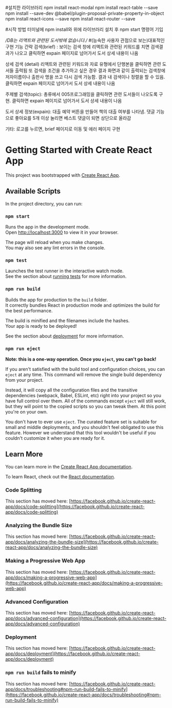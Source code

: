 #설치한 라이브러리
npm install react-modal
npm install react-table --save
npm install --save-dev @babel/plugin-proposal-private-property-in-object
npm install react-icons --save
npm install react-router --save

#시작 방법
터미널에 npm install와 위에 라이브러리 설치 후 npm start 명령어 기입


*/DB는 리액트와 관련된 도서밖에 없습니다./*
#(능숙한 사용자 관점으로 보는)대표적인 구현 기능
간략 검색(brief) : 보이는 검색 창에 리액트와 관련된 키워드를 치면 검색결과가 나오고 클릭하면 expain 페이지로 넘어가서 도서 상세 내용이 나옴

상세 검색 (detail) 리액트와 관련된 키워드와 자료 유형에서 단행본을 클릭하면 관련 도서들 출력됨 또 검색을 조건을 추가하고 싶은 경우 결과 화면과 같이 출력되는 검색창에 저자이름이나 출판사 명을 쓰고 다시 검색 가능함. 결과 내 검색이나 정렬을 할 수 있음. 클릭하면 expain 페이지로 넘어가서 도서 상세 내용이 나옴

주제별 검색(topic): 총류에서 005프로그래밍을 클릭하면 관련 도서들이 나오도록 구현. 클릭하면 expain 페이지로 넘어가서 도서 상세 내용이 나옴

도서 상세 정보(expain): 대출 예약 버튼을 만들어 책의 대출 여부를 나타냄. 댓글 기능으로 좋아요를  5개 이상 눌리면 베스트 댓글이 되면 상단으로 올라감

기타: 로고를 누르면, brief 페이지로 이동 및 에러 페이지 구현



# Getting Started with Create React App

This project was bootstrapped with [Create React App](https://github.com/facebook/create-react-app).

## Available Scripts

In the project directory, you can run:

### `npm start`

Runs the app in the development mode.\
Open [http://localhost:3000](http://localhost:3000) to view it in your browser.

The page will reload when you make changes.\
You may also see any lint errors in the console.

### `npm test`

Launches the test runner in the interactive watch mode.\
See the section about [running tests](https://facebook.github.io/create-react-app/docs/running-tests) for more information.

### `npm run build`

Builds the app for production to the `build` folder.\
It correctly bundles React in production mode and optimizes the build for the best performance.

The build is minified and the filenames include the hashes.\
Your app is ready to be deployed!

See the section about [deployment](https://facebook.github.io/create-react-app/docs/deployment) for more information.

### `npm run eject`

**Note: this is a one-way operation. Once you `eject`, you can't go back!**

If you aren't satisfied with the build tool and configuration choices, you can `eject` at any time. This command will remove the single build dependency from your project.

Instead, it will copy all the configuration files and the transitive dependencies (webpack, Babel, ESLint, etc) right into your project so you have full control over them. All of the commands except `eject` will still work, but they will point to the copied scripts so you can tweak them. At this point you're on your own.

You don't have to ever use `eject`. The curated feature set is suitable for small and middle deployments, and you shouldn't feel obligated to use this feature. However we understand that this tool wouldn't be useful if you couldn't customize it when you are ready for it.

## Learn More

You can learn more in the [Create React App documentation](https://facebook.github.io/create-react-app/docs/getting-started).

To learn React, check out the [React documentation](https://reactjs.org/).

### Code Splitting

This section has moved here: [https://facebook.github.io/create-react-app/docs/code-splitting](https://facebook.github.io/create-react-app/docs/code-splitting)

### Analyzing the Bundle Size

This section has moved here: [https://facebook.github.io/create-react-app/docs/analyzing-the-bundle-size](https://facebook.github.io/create-react-app/docs/analyzing-the-bundle-size)

### Making a Progressive Web App

This section has moved here: [https://facebook.github.io/create-react-app/docs/making-a-progressive-web-app](https://facebook.github.io/create-react-app/docs/making-a-progressive-web-app)

### Advanced Configuration

This section has moved here: [https://facebook.github.io/create-react-app/docs/advanced-configuration](https://facebook.github.io/create-react-app/docs/advanced-configuration)

### Deployment

This section has moved here: [https://facebook.github.io/create-react-app/docs/deployment](https://facebook.github.io/create-react-app/docs/deployment)

### `npm run build` fails to minify

This section has moved here: [https://facebook.github.io/create-react-app/docs/troubleshooting#npm-run-build-fails-to-minify](https://facebook.github.io/create-react-app/docs/troubleshooting#npm-run-build-fails-to-minify)
